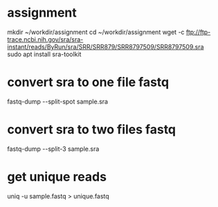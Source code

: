# assignment
mkdir ~/workdir/assignment
cd ~/workdir/assignment
wget -c ftp://ftp-trace.ncbi.nih.gov/sra/sra-instant/reads/ByRun/sra/SRR/SRR879/SRR8797509/SRR8797509.sra  
 sudo apt install sra-toolkit
 # convert sra to one file fastq
fastq-dump --split-spot sample.sra  
 # convert sra to two files fastq
 fastq-dump --split-3 sample.sra
# get unique reads
uniq -u sample.fastq > unique.fastq

 

